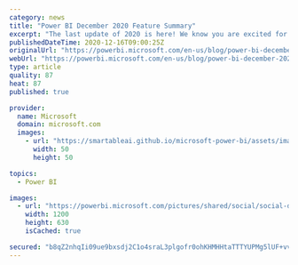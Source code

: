 ```yaml
---
category: news
title: "Power BI December 2020 Feature Summary"
excerpt: "The last update of 2020 is here! We know you are excited for this update, like a kid excited to open their presents. This update is our holiday present to you!\r\nSo what is in the box? Read on to find out!"
publishedDateTime: 2020-12-16T09:00:25Z
originalUrl: "https://powerbi.microsoft.com/en-us/blog/power-bi-december-2020-feature-summary/"
webUrl: "https://powerbi.microsoft.com/en-us/blog/power-bi-december-2020-feature-summary/"
type: article
quality: 87
heat: 87
published: true

provider:
  name: Microsoft
  domain: microsoft.com
  images:
    - url: "https://smartableai.github.io/microsoft-power-bi/assets/images/organizations/microsoft.com-50x50.jpg"
      width: 50
      height: 50

topics:
  - Power BI

images:
  - url: "https://powerbi.microsoft.com/pictures/shared/social/social-default-image.png"
    width: 1200
    height: 630
    isCached: true

secured: "b8qZ2nhqIi09ue9bxsdj2C1o4sraL3plgofr0ohKHMHHtaTTTYUPMg5lUF+vvO3UVmjUVtOtluWeQUPbfDHfNXRLnsQibuxcME9OaSjy3S9MUr/EsYI1po7At/dWOzpIMBYqWWArEvlNhRyi1/63gYcZHr7lzGUWhECZ74mD+wpRyhNmCYVpZhM7qMBjJTuu0xvyeDC96kvhsOi7QoCF/Aaj4mTgNpp7cNjwRNMjhBzJ11m6TBZZMt5/irFsYVKSPMuCLLWGnzGDkYnwRc4o3V2kF/Jwo42YXKo3arueNR2iLyzpdqD+eZ9ffi9P5pK6i44z2YSP+gfZEQpha2l0WscotbCyyT7KzGrdgfhgxYU=;hfvlA/yBx3sJEqQPR0tbaw=="
---
```



